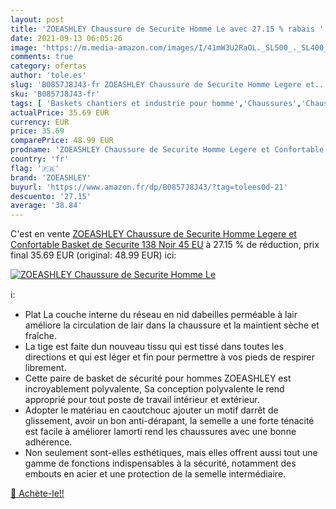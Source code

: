 ```yaml
---
layout: post
title: 'ZOEASHLEY Chaussure de Securite Homme Le avec 27.15 % rabais '
date: 2021-09-13 06:05:26
image: 'https://m.media-amazon.com/images/I/41mW3U2RaOL._SL500_._SL400_.jpg'
comments: true
category: ofertas
author: 'tole.es'
slug: 'B0857J8J43-fr ZOEASHLEY Chaussure de Securite Homme Legere et...'
sku: 'B0857J8J43-fr'
tags: [ 'Baskets chantiers et industrie pour homme','Chaussures','Chaussures chantiers et industrie pour homme','Chaussures de travail homme','Chaussures et Sacs','Chaussures homme','zoeashley', ]
actualPrice: 35.69 EUR
currency: EUR
price: 35.69
comparePrice: 48.99 EUR
prodname: 'ZOEASHLEY Chaussure de Securite Homme Legere et Confortable Basket de Securite 138 Noir 45 EU'
country: 'fr'
flag: '🇫🇷'
brand: 'ZOEASHLEY'
buyurl: 'https://www.amazon.fr/dp/B0857J8J43/?tag=tolees0d-21'
descuento: '27.15'
average: '38.84'
---
```


C'est en vente [ZOEASHLEY Chaussure de Securite Homme Legere et Confortable Basket de Securite 138 Noir 45 EU](https://www.amazon.fr/dp/B0857J8J43/?tag=tolees0d-21)  à  27.15 % de réduction, prix final  35.69 EUR (original: 48.99 EUR) ici:

[![ZOEASHLEY Chaussure de Securite Homme Le](https://m.media-amazon.com/images/I/41mW3U2RaOL._SL500_._SL400_.jpg)](https://www.amazon.fr/dp/B0857J8J43/?tag=tolees0d-21)

ℹ️:

- Plat La couche interne du réseau en nid dabeilles perméable à lair améliore la circulation de lair dans la chaussure et la maintient sèche et fraîche.
- La tige est faite dun nouveau tissu qui est tissé dans toutes les directions et qui est léger et fin pour permettre à vos pieds de respirer librement.
- Cette paire de basket de sécurité pour hommes ZOEASHLEY est incroyablement polyvalente, Sa conception polyvalente le rend approprié pour tout poste de travail intérieur et extérieur.
- Adopter le matériau en caoutchouc ajouter un motif darrêt de glissement, avoir un bon anti-dérapant, la semelle a une forte ténacité est facile à améliorer lamorti rend les chaussures avec une bonne adhérence.
- Non seulement sont-elles esthétiques, mais elles offrent aussi tout une gamme de fonctions indispensables à la sécurité, notamment des embouts en acier et une protection de la semelle intermédiaire.

[🛒 Achète-le!!](https://www.amazon.fr/dp/B0857J8J43/?tag=tolees0d-21)
